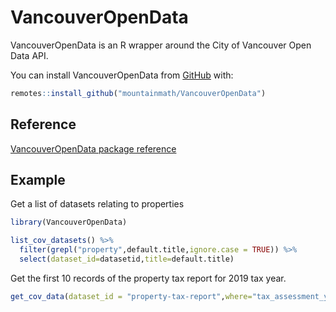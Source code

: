 # VancouverOpenData

<!-- badges: start -->
<!-- badges: end -->

VancouverOpenData is an R wrapper around the City of Vancouver Open Data API.

You can install VancouverOpenData from [GitHub](https://github.com/mountainMath/VancouverOpenData) with:

``` r
remotes::install_github("mountainmath/VancouverOpenData")
```

## Reference
[VancouverOpenData package reference](https://mountainmath.github.io/VancouverOpenData/index.html)

## Example

Get a list of datasets relating to properties

``` r
library(VancouverOpenData)

list_cov_datasets() %>%
  filter(grepl("property",default.title,ignore.case = TRUE)) %>%
  select(dataset_id=datasetid,title=default.title)
```

Get the first 10 records of the property tax report for 2019 tax year.

``` r
get_cov_data(dataset_id = "property-tax-report",where="tax_assessment_year=2019",rows=10)
```

